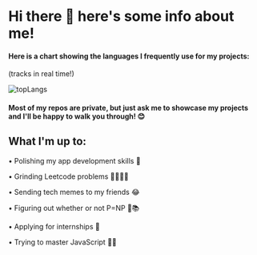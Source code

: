 # Hi there 👋 here's some info about me!

#### Here is a chart showing the languages I frequently use for my projects:

(tracks in real time!)

![topLangs](https://github-readme-stats-ochre-zeta.vercel.app/api/top-langs/?username=jtolentino1&hide_title=true&card_width=500)

#### Most of my repos are private, but just ask me to showcase my projects and I'll be happy to walk you through! 😊

## What I'm up to:

• Polishing my app development skills 📱

• Grinding Leetcode problems 👨🏻‍💻📖

• Sending tech memes to my friends 😂

• Figuring out whether or not P=NP 🤔📚

• Applying for internships 🎯

• Trying to master JavaScript 😵‍💫
